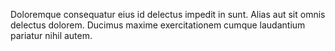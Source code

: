 Doloremque consequatur eius id delectus impedit in sunt.
Alias aut sit omnis delectus dolorem.
Ducimus maxime exercitationem cumque laudantium pariatur nihil autem.